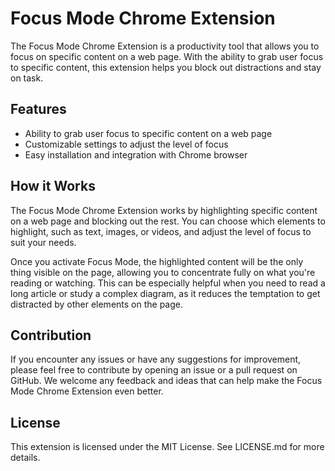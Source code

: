 # Focus Mode Chrome Extension

The Focus Mode Chrome Extension is a productivity tool that allows you to focus on specific content on a web page. With the ability to grab user focus to specific content, this extension helps you block out distractions and stay on task.

## Features

- Ability to grab user focus to specific content on a web page
- Customizable settings to adjust the level of focus
- Easy installation and integration with Chrome browser

## How it Works

The Focus Mode Chrome Extension works by highlighting specific content on a web page and blocking out the rest. You can choose which elements to highlight, such as text, images, or videos, and adjust the level of focus to suit your needs.

Once you activate Focus Mode, the highlighted content will be the only thing visible on the page, allowing you to concentrate fully on what you're reading or watching. This can be especially helpful when you need to read a long article or study a complex diagram, as it reduces the temptation to get distracted by other elements on the page.

<!-- ## Installation

Installing the Focus Mode Chrome Extension is easy. Simply navigate to the Chrome Web Store and search for "Focus Mode". Click "Add to Chrome" to install the extension, and it will be automatically integrated with your browser. -->

<!-- ## Customization

The Focus Mode Chrome Extension is highly customizable, allowing you to adjust the level of focus to suit your needs. You can choose which elements to highlight, adjust the brightness and contrast, and even set a timer to remind you to take breaks.

To access the customization settings, click on the Focus Mode icon in the Chrome toolbar and select "Options". From there, you can make any changes you like and save your settings.

Compatibility
The Focus Mode Chrome Extension is designed to be compatible with a wide range of web pages and content types. It works with most standard web pages and can also be used with specific websites, such as news sites or educational resources. -->

## Contribution
If you encounter any issues or have any suggestions for improvement, please feel free to contribute by opening an issue or a pull request on GitHub. We welcome any feedback and ideas that can help make the Focus Mode Chrome Extension even better.

## License
This extension is licensed under the MIT License. See LICENSE.md for more details.
